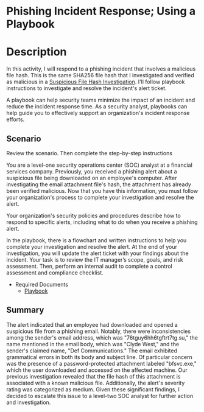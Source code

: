 # Phishing Incident Response; Using a Playbook
<h1>Description</h1>

In this activity, I will respond to a phishing incident that involves a malicious file hash. This is the same SHA256 file hash that I investigated and verified as malicious in a 
[Suspicious File Hash Investigation](https://github.com/malikaii99/Phishing-Incident-Response/blob/4e0ec96574c799ebc5b5882ef4aa5d1bf688563f/Phishing%20incident%20response%20playbook.docx). I'll follow playbook instructions to investigate and resolve the incident's alert ticket.

A playbook can help security teams minimize the impact of an incident and reduce the incident response time. As a security analyst, playbooks can help guide you to effectively support an organization's incident response efforts.

<h2>Scenario</h2>

Review the scenario. Then complete the step-by-step instructions

You are a level-one security operations center (SOC) analyst at a financial services company. Previously, you received a phishing alert about a suspicious file being downloaded on an employee's computer. After investigating the email attachment file's hash, the attachment has already been verified malicious. Now that you have this information, you must follow your organization's process to complete your investigation and resolve the alert.

Your organization's security policies and procedures describe how to respond to specific alerts, including what to do when you receive a phishing alert. 

In the playbook, there is a flowchart and written instructions to help you complete your investigation and resolve the alert. At the end of your investigation, you will update the alert ticket with your findings about the incident.
Your task is to review the IT manager’s scope, goals, and risk assessment. Then, perform an internal audit to complete a control assessment and compliance checklist. 

- <a> Required Documents </a>
  - [Playbook](https://github.com/malikaii99/Phishing-Incident-Response/blob/4a8869d83344be453e73c3a5c3b70ac812d744cf/Phishing%20incident%20response%20playbook.docx)

  
<h2> Summary</h2>

The alert indicated that an employee had downloaded and opened a suspicious file from a phishing email. Notably, there were inconsistencies among the sender's email address, which was "76tguy6hh6tgftrt7tg.su," the name mentioned in the email body, which was "Clyde West," and the sender's claimed name, "Def Communications." The email exhibited grammatical errors in both its body and subject line. Of particular concern was the presence of a password-protected attachment labeled "bfsvc.exe," which the user downloaded and accessed on the affected machine. Our previous investigation revealed that the file hash of this attachment is associated with a known malicious file. Additionally, the alert's severity rating was categorized as medium. Given these significant findings, I decided to escalate this issue to a level-two SOC analyst for further action and investigation.
